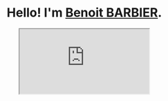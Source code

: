 <h1 align="center">Hello! I'm <a href="https://www.itspower.fr/">Benoit BARBIER</a>.</h1> 
 
<p align="center">
 
 <iframe src="https://www.itspower.fr/" title="Mon site">
